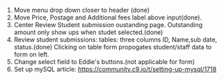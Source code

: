 1. Move menu drop down closer to header (done)
2. Move Price, Postage and Additional fees label above input(done).
3. Center Review Student submission oustanding page. Outstanding amount only show ups when studet selected.(done) 
4. Review student submissions: tables: three columns ID, Name,sub date, status.(done) Clicking on table form propogates student/staff data to form on left.
5. Change select field to Eddie's buttons.(not applicable for form)
6. Set up mySQL article: https://community.c9.io/t/setting-up-mysql/1718